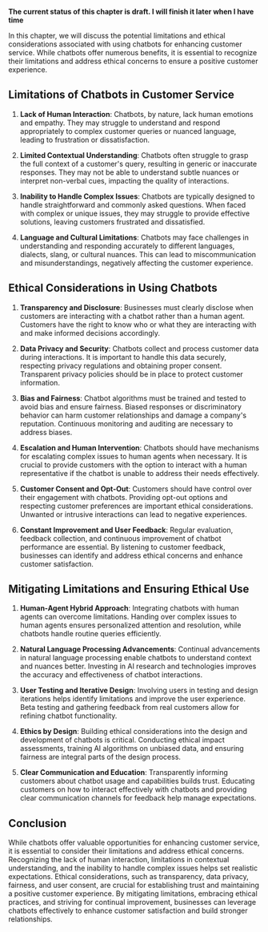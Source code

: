 **The current status of this chapter is draft. I will finish it later when I have time**

In this chapter, we will discuss the potential limitations and ethical considerations associated with using chatbots for enhancing customer service. While chatbots offer numerous benefits, it is essential to recognize their limitations and address ethical concerns to ensure a positive customer experience.

Limitations of Chatbots in Customer Service
-------------------------------------------

1. **Lack of Human Interaction**: Chatbots, by nature, lack human emotions and empathy. They may struggle to understand and respond appropriately to complex customer queries or nuanced language, leading to frustration or dissatisfaction.

2. **Limited Contextual Understanding**: Chatbots often struggle to grasp the full context of a customer's query, resulting in generic or inaccurate responses. They may not be able to understand subtle nuances or interpret non-verbal cues, impacting the quality of interactions.

3. **Inability to Handle Complex Issues**: Chatbots are typically designed to handle straightforward and commonly asked questions. When faced with complex or unique issues, they may struggle to provide effective solutions, leaving customers frustrated and dissatisfied.

4. **Language and Cultural Limitations**: Chatbots may face challenges in understanding and responding accurately to different languages, dialects, slang, or cultural nuances. This can lead to miscommunication and misunderstandings, negatively affecting the customer experience.

Ethical Considerations in Using Chatbots
----------------------------------------

1. **Transparency and Disclosure**: Businesses must clearly disclose when customers are interacting with a chatbot rather than a human agent. Customers have the right to know who or what they are interacting with and make informed decisions accordingly.

2. **Data Privacy and Security**: Chatbots collect and process customer data during interactions. It is important to handle this data securely, respecting privacy regulations and obtaining proper consent. Transparent privacy policies should be in place to protect customer information.

3. **Bias and Fairness**: Chatbot algorithms must be trained and tested to avoid bias and ensure fairness. Biased responses or discriminatory behavior can harm customer relationships and damage a company's reputation. Continuous monitoring and auditing are necessary to address biases.

4. **Escalation and Human Intervention**: Chatbots should have mechanisms for escalating complex issues to human agents when necessary. It is crucial to provide customers with the option to interact with a human representative if the chatbot is unable to address their needs effectively.

5. **Customer Consent and Opt-Out**: Customers should have control over their engagement with chatbots. Providing opt-out options and respecting customer preferences are important ethical considerations. Unwanted or intrusive interactions can lead to negative experiences.

6. **Constant Improvement and User Feedback**: Regular evaluation, feedback collection, and continuous improvement of chatbot performance are essential. By listening to customer feedback, businesses can identify and address ethical concerns and enhance customer satisfaction.

Mitigating Limitations and Ensuring Ethical Use
-----------------------------------------------

1. **Human-Agent Hybrid Approach**: Integrating chatbots with human agents can overcome limitations. Handing over complex issues to human agents ensures personalized attention and resolution, while chatbots handle routine queries efficiently.

2. **Natural Language Processing Advancements**: Continual advancements in natural language processing enable chatbots to understand context and nuances better. Investing in AI research and technologies improves the accuracy and effectiveness of chatbot interactions.

3. **User Testing and Iterative Design**: Involving users in testing and design iterations helps identify limitations and improve the user experience. Beta testing and gathering feedback from real customers allow for refining chatbot functionality.

4. **Ethics by Design**: Building ethical considerations into the design and development of chatbots is critical. Conducting ethical impact assessments, training AI algorithms on unbiased data, and ensuring fairness are integral parts of the design process.

5. **Clear Communication and Education**: Transparently informing customers about chatbot usage and capabilities builds trust. Educating customers on how to interact effectively with chatbots and providing clear communication channels for feedback help manage expectations.

Conclusion
----------

While chatbots offer valuable opportunities for enhancing customer service, it is essential to consider their limitations and address ethical concerns. Recognizing the lack of human interaction, limitations in contextual understanding, and the inability to handle complex issues helps set realistic expectations. Ethical considerations, such as transparency, data privacy, fairness, and user consent, are crucial for establishing trust and maintaining a positive customer experience. By mitigating limitations, embracing ethical practices, and striving for continual improvement, businesses can leverage chatbots effectively to enhance customer satisfaction and build stronger relationships.
